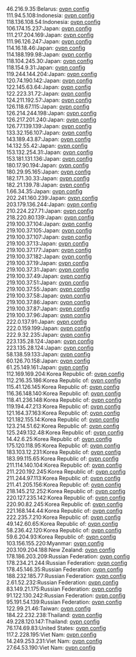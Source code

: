46.216.9.35:Belarus: [ovpn config](vpn/46_216_9_35.ovpn)  
111.94.5.108:Indonesia: [ovpn config](vpn/111_94_5_108.ovpn)  
118.136.108.54:Indonesia: [ovpn config](vpn/118_136_108_54.ovpn)  
106.174.15.237:Japan: [ovpn config](vpn/106_174_15_237.ovpn)  
111.217.204.169:Japan: [ovpn config](vpn/111_217_204_169.ovpn)  
111.96.126.247:Japan: [ovpn config](vpn/111_96_126_247.ovpn)  
114.16.18.46:Japan: [ovpn config](vpn/114_16_18_46.ovpn)  
114.188.199.98:Japan: [ovpn config](vpn/114_188_199_98.ovpn)  
118.104.245.30:Japan: [ovpn config](vpn/118_104_245_30.ovpn)  
118.154.9.31:Japan: [ovpn config](vpn/118_154_9_31.ovpn)  
119.244.144.204:Japan: [ovpn config](vpn/119_244_144_204.ovpn)  
120.74.190.142:Japan: [ovpn config](vpn/120_74_190_142.ovpn)  
122.145.63.64:Japan: [ovpn config](vpn/122_145_63_64.ovpn)  
122.223.31.72:Japan: [ovpn config](vpn/122_223_31_72.ovpn)  
124.211.192.57:Japan: [ovpn config](vpn/124_211_192_57.ovpn)  
126.118.67.115:Japan: [ovpn config](vpn/126_118_67_115.ovpn)  
126.214.244.198:Japan: [ovpn config](vpn/126_214_244_198.ovpn)  
126.217.201.240:Japan: [ovpn config](vpn/126_217_201_240.ovpn)  
126.77.139.139:Japan: [ovpn config](vpn/126_77_139_139.ovpn)  
133.32.156.107:Japan: [ovpn config](vpn/133_32_156_107.ovpn)  
143.189.43.87:Japan: [ovpn config](vpn/143_189_43_87.ovpn)  
14.132.55.42:Japan: [ovpn config](vpn/14_132_55_42.ovpn)  
153.132.254.31:Japan: [ovpn config](vpn/153_132_254_31.ovpn)  
153.181.131.136:Japan: [ovpn config](vpn/153_181_131_136.ovpn)  
180.17.90.194:Japan: [ovpn config](vpn/180_17_90_194.ovpn)  
180.29.95.165:Japan: [ovpn config](vpn/180_29_95_165.ovpn)  
182.171.30.33:Japan: [ovpn config](vpn/182_171_30_33.ovpn)  
182.21.139.78:Japan: [ovpn config](vpn/182_21_139_78.ovpn)  
1.66.34.35:Japan: [ovpn config](vpn/1_66_34_35.ovpn)  
202.241.160.239:Japan: [ovpn config](vpn/202_241_160_239.ovpn)  
203.179.136.244:Japan: [ovpn config](vpn/203_179_136_244.ovpn)  
210.224.227.71:Japan: [ovpn config](vpn/210_224_227_71.ovpn)  
218.220.80.139:Japan: [ovpn config](vpn/218_220_80_139.ovpn)  
219.100.37.104:Japan: [ovpn config](vpn/219_100_37_104.ovpn)  
219.100.37.105:Japan: [ovpn config](vpn/219_100_37_105.ovpn)  
219.100.37.107:Japan: [ovpn config](vpn/219_100_37_107.ovpn)  
219.100.37.13:Japan: [ovpn config](vpn/219_100_37_13.ovpn)  
219.100.37.177:Japan: [ovpn config](vpn/219_100_37_177.ovpn)  
219.100.37.182:Japan: [ovpn config](vpn/219_100_37_182.ovpn)  
219.100.37.19:Japan: [ovpn config](vpn/219_100_37_19.ovpn)  
219.100.37.31:Japan: [ovpn config](vpn/219_100_37_31.ovpn)  
219.100.37.49:Japan: [ovpn config](vpn/219_100_37_49.ovpn)  
219.100.37.51:Japan: [ovpn config](vpn/219_100_37_51.ovpn)  
219.100.37.55:Japan: [ovpn config](vpn/219_100_37_55.ovpn)  
219.100.37.58:Japan: [ovpn config](vpn/219_100_37_58.ovpn)  
219.100.37.86:Japan: [ovpn config](vpn/219_100_37_86.ovpn)  
219.100.37.87:Japan: [ovpn config](vpn/219_100_37_87.ovpn)  
219.100.37.96:Japan: [ovpn config](vpn/219_100_37_96.ovpn)  
222.0.137.91:Japan: [ovpn config](vpn/222_0_137_91.ovpn)  
222.0.159.199:Japan: [ovpn config](vpn/222_0_159_199.ovpn)  
222.9.32.235:Japan: [ovpn config](vpn/222_9_32_235.ovpn)  
223.135.28.124:Japan: [ovpn config](vpn/223_135_28_124.ovpn)  
223.135.28.124:Japan: [ovpn config](vpn/223_135_28_124.ovpn)  
58.138.59.133:Japan: [ovpn config](vpn/58_138_59_133.ovpn)  
60.126.70.158:Japan: [ovpn config](vpn/60_126_70_158.ovpn)  
61.25.149.161:Japan: [ovpn config](vpn/61_25_149_161.ovpn)  
112.169.169.204:Korea Republic of: [ovpn config](vpn/112_169_169_204.ovpn)  
112.216.35.186:Korea Republic of: [ovpn config](vpn/112_216_35_186.ovpn)  
115.41.126.145:Korea Republic of: [ovpn config](vpn/115_41_126_145.ovpn)  
116.36.148.140:Korea Republic of: [ovpn config](vpn/116_36_148_140.ovpn)  
118.41.236.148:Korea Republic of: [ovpn config](vpn/118_41_236_148.ovpn)  
119.194.47.213:Korea Republic of: [ovpn config](vpn/119_194_47_213.ovpn)  
121.164.37.163:Korea Republic of: [ovpn config](vpn/121_164_37_163.ovpn)  
121.182.155.14:Korea Republic of: [ovpn config](vpn/121_182_155_14.ovpn)  
123.214.51.62:Korea Republic of: [ovpn config](vpn/123_214_51_62.ovpn)  
125.249.132.48:Korea Republic of: [ovpn config](vpn/125_249_132_48.ovpn)  
14.42.6.25:Korea Republic of: [ovpn config](vpn/14_42_6_25.ovpn)  
175.120.118.95:Korea Republic of: [ovpn config](vpn/175_120_118_95.ovpn)  
183.103.12.231:Korea Republic of: [ovpn config](vpn/183_103_12_231.ovpn)  
183.99.115.65:Korea Republic of: [ovpn config](vpn/183_99_115_65.ovpn)  
211.114.140.104:Korea Republic of: [ovpn config](vpn/211_114_140_104.ovpn)  
211.220.192.245:Korea Republic of: [ovpn config](vpn/211_220_192_245.ovpn)  
211.244.97.113:Korea Republic of: [ovpn config](vpn/211_244_97_113.ovpn)  
211.41.205.156:Korea Republic of: [ovpn config](vpn/211_41_205_156.ovpn)  
218.145.212.252:Korea Republic of: [ovpn config](vpn/218_145_212_252.ovpn)  
220.127.235.142:Korea Republic of: [ovpn config](vpn/220_127_235_142.ovpn)  
220.90.82.245:Korea Republic of: [ovpn config](vpn/220_90_82_245.ovpn)  
221.168.144.44:Korea Republic of: [ovpn config](vpn/221_168_144_44.ovpn)  
222.235.7.210:Korea Republic of: [ovpn config](vpn/222_235_7_210.ovpn)  
49.142.60.65:Korea Republic of: [ovpn config](vpn/49_142_60_65.ovpn)  
58.236.42.120:Korea Republic of: [ovpn config](vpn/58_236_42_120.ovpn)  
59.6.204.93:Korea Republic of: [ovpn config](vpn/59_6_204_93.ovpn)  
103.156.155.220:Myanmar: [ovpn config](vpn/103_156_155_220.ovpn)  
203.109.204.188:New Zealand: [ovpn config](vpn/203_109_204_188.ovpn)  
178.186.203.209:Russian Federation: [ovpn config](vpn/178_186_203_209.ovpn)  
178.234.21.244:Russian Federation: [ovpn config](vpn/178_234_21_244.ovpn)  
178.45.146.35:Russian Federation: [ovpn config](vpn/178_45_146_35.ovpn)  
188.232.185.77:Russian Federation: [ovpn config](vpn/188_232_185_77.ovpn)  
2.61.52.232:Russian Federation: [ovpn config](vpn/2_61_52_232.ovpn)  
83.149.21.175:Russian Federation: [ovpn config](vpn/83_149_21_175.ovpn)  
91.122.130.242:Russian Federation: [ovpn config](vpn/91_122_130_242.ovpn)  
95.191.54.139:Russian Federation: [ovpn config](vpn/95_191_54_139.ovpn)  
122.99.21.46:Taiwan: [ovpn config](vpn/122_99_21_46.ovpn)  
184.22.232.238:Thailand: [ovpn config](vpn/184_22_232_238.ovpn)  
49.228.120.147:Thailand: [ovpn config](vpn/49_228_120_147.ovpn)  
76.174.69.83:United States: [ovpn config](vpn/76_174_69_83.ovpn)  
117.2.228.195:Viet Nam: [ovpn config](vpn/117_2_228_195.ovpn)  
14.249.253.231:Viet Nam: [ovpn config](vpn/14_249_253_231.ovpn)  
27.64.53.190:Viet Nam: [ovpn config](vpn/27_64_53_190.ovpn)  
